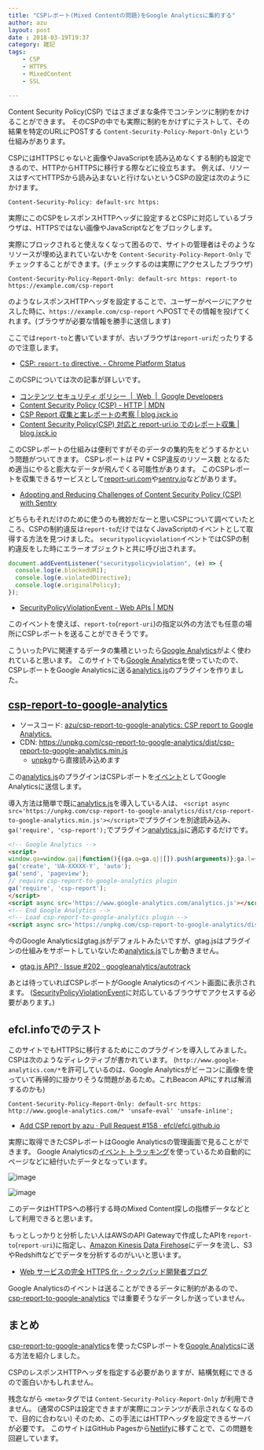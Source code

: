 ```yaml
---
title: "CSPレポート(Mixed Contentの問題)をGoogle Analyticsに集約する"
author: azu
layout: post
date : 2018-03-19T19:37
category: 雑記
tags:
    - CSP
    - HTTPS
    - MixedContent
    - SSL

---
```



Content Security Policy(CSP) ではさまざまな条件でコンテンツに制約をかけることができます。
そのCSPの中でも実際に制約をかけずにテストして、その結果を特定のURLにPOSTする `Content-Security-Policy-Report-Only` という仕組みがあります。

CSPにはHTTPSじゃないと画像やJavaScriptを読み込めなくする制約も設定できるので、HTTPからHTTPSに移行する際などに役立ちます。
例えば、リソースはすべてHTTPSから読み込まないと行けないというCSPの設定は次のようにかけます。

```
Content-Security-Policy: default-src https:
```

実際にこのCSPをレスポンスHTTPヘッダに設定するとCSPに対応しているブラウザは、HTTPSではない画像やJavaScriptなどをブロックします。

実際にブロックされると使えなくなって困るので、サイトの管理者はそのようなリソースが埋め込まれていないかを `Content-Security-Policy-Report-Only` でチェックすることができます。(チェックするのは実際にアクセスしたブラウザ)

```
Content-Security-Policy-Report-Only: default-src https: report-to https://example.com/csp-report
```

のようなレスポンスHTTPヘッダを設定することで、ユーザーがページにアクセスした時に、`https://example.com/csp-report` へPOSTでその情報を投げてくれます。(ブラウザが必要な情報を勝手に送信します)

ここでは`report-to`と書いていますが、古いブラウザは`report-uri`だったりするので注意します。

- [CSP: `report-to` directive. - Chrome Platform Status](https://www.chromestatus.com/feature/5826576096690176 "CSP: `report-to` directive. - Chrome Platform Status")

このCSPについては次の記事が詳しいです。

- [コンテンツ セキュリティ ポリシー  |  Web  |  Google Developers](https://developers.google.com/web/fundamentals/security/csp/?hl=ja)
- [Content Security Policy (CSP) - HTTP | MDN](https://developer.mozilla.org/ja/docs/Web/HTTP/CSP)
- [CSP Report 収集と実レポートの考察 | blog.jxck.io](https://blog.jxck.io/entries/2017-02-13/csp-report-case-study.html)
- [Content Security Policy(CSP) 対応と report-uri.io でのレポート収集 | blog.jxck.io](https://blog.jxck.io/entries/2016-03-30/content-security-policy.html)

このCSPレポートの仕組みは便利ですがそのデータの集約先をどうするかという問題がついてきます。
CSPレポートは PV * CSP違反のリソース数 となるため適当にやると膨大なデータが飛んでくる可能性があります。
このCSPレポートを収集できるサービスとして[report-uri.com](https://report-uri.com/ "report-uri.com")や[sentry.io](https://sentry.io/)などがあります。

- [Adopting and Reducing Challenges of Content Security Policy (CSP) with Sentry](https://medium.com/sourceclear/content-security-policy-with-sentry-efb04f336f59 "Adopting and Reducing Challenges of Content Security Policy (CSP) with Sentry")

どちらもそれだけのために使うのも微妙だなーと思いCSPについて調べていたところ、CSPの制約違反は`report-to`だけではなくJavaScriptのイベントとして取得する方法を見つけました。
`securitypolicyviolation`イベントではCSPの制約違反をした時にエラーオブジェクトと共に呼び出されます。

```js
document.addEventListener("securitypolicyviolation", (e) => {
  console.log(e.blockedURI);    
  console.log(e.violatedDirective);    
  console.log(e.originalPolicy);
});
```

- [SecurityPolicyViolationEvent - Web APIs | MDN](https://developer.mozilla.org/en-US/docs/Web/API/SecurityPolicyViolationEvent "SecurityPolicyViolationEvent - Web APIs | MDN")

このイベントを使えば、`report-to`(`report-uri`)の指定以外の方法でも任意の場所にCSPレポートを送ることができそうです。

こういったPVに関連するデータの集積といったら[Google Analytics](https://www.google.com/analytics/)がよく使われていると思います。
このサイトでも[Google Analytics](https://www.google.com/analytics/)を使っていたので、CSPレポートをGoogle Analyticsに送る[analytics.js](https://developers.google.com/analytics/devguides/collection/analyticsjs/ "analytics.js")のプラグインを作りました。

## [csp-report-to-google-analytics](https://github.com/azu/csp-report-to-google-analytics) 

- ソースコード: [azu/csp-report-to-google-analytics: CSP report to Google Analytics.](https://github.com/azu/csp-report-to-google-analytics "azu/csp-report-to-google-analytics: CSP report to Google Analytics.")
- CDN: <https://unpkg.com/csp-report-to-google-analytics/dist/csp-report-to-google-analytics.min.js>
  - [unpkg](https://unpkg.com/ "unpkg")から直接読み込めます

この[analytics.js](https://developers.google.com/analytics/devguides/collection/analyticsjs/ "analytics.js")のプラグインはCSPレポートを[イベント](https://developers.google.com/analytics/devguides/collection/analyticsjs/events?hl=ja "イベント トラッキング")としてGoogle Analyticsに送信します。

導入方法は簡単で既に[analytics.js](https://developers.google.com/analytics/devguides/collection/analyticsjs/ "analytics.js")を導入している人は、
`<script async src='https://unpkg.com/csp-report-to-google-analytics/dist/csp-report-to-google-analytics.min.js'></script>`でプラグインを別途読み込み、`ga('require', 'csp-report');`でプラグイン[analytics.js](https://developers.google.com/analytics/devguides/collection/analyticsjs/ "analytics.js")に適応するだけです。

```html
<!-- Google Analytics -->
<script>
window.ga=window.ga||function(){(ga.q=ga.q||[]).push(arguments)};ga.l=+new Date;
ga('create', 'UA-XXXXX-Y', 'auto');
ga('send', 'pageview');
// require csp-report-to-google-analytics plugin
ga('require', 'csp-report');
</script>
<script async src='https://www.google-analytics.com/analytics.js'></script>
<!-- End Google Analytics -->
<!-- Load csp-report-to-google-analytics plugin -->
<script async src='https://unpkg.com/csp-report-to-google-analytics/dist/csp-report-to-google-analytics.min.js'></script>
```

今のGoogle Analyticsはgtag.jsがデフォルトみたいですが、gtag.jsはプラグインの仕組みをサポートしていないため[analytics.js](https://developers.google.com/analytics/devguides/collection/analyticsjs/ "analytics.js")でしか動きません。

- [gtag.js API? · Issue #202 · googleanalytics/autotrack](https://github.com/googleanalytics/autotrack/issues/202 "gtag.js API? · Issue #202 · googleanalytics/autotrack")

あとは待っていればCSPレポートがGoogle Analyticsのイベント画面に表示されます。
([SecurityPolicyViolationEvent](https://developer.mozilla.org/en-US/docs/Web/API/SecurityPolicyViolationEvent "SecurityPolicyViolationEvent")に対応しているブラウザでアクセスする必要があります。)

## efcl.infoでのテスト

このサイトでもHTTPSに移行するためにこのプラグインを導入してみました。
CSPは次のようなディレクティブが書かれています。
(`http://www.google-analytics.com/*`を許可しているのは、Google Analyticsがビーコンに画像を使っていて再帰的に掛かりそうな問題があるため。これBeacon APIにすれば解消するのかも)

```
Content-Security-Policy-Report-Only: default-src https: http://www.google-analytics.com/* 'unsafe-eval' 'unsafe-inline';
```

- [Add CSP report by azu · Pull Request #158 · efcl/efcl.github.io](https://github.com/efcl/efcl.github.io/pull/158 "Add CSP report by azu · Pull Request #158 · efcl/efcl.github.io")

実際に取得できたCSPレポートはGoogle Analyticsの管理画面で見ることができます。
Google Analyticsの[イベント トラッキング](https://developers.google.com/analytics/devguides/collection/analyticsjs/events?hl=ja "イベント トラッキング")を使っているため自動的にページなどに紐付いたデータとなっています。

![image](https://monosnap.com/file/T6PG3DJYTrCCtkpaGf7iAIL2bknlPm.png)

![image](https://monosnap.com/file/nLN63lZGRFY5vyhJE5dZi7HHSFF33f.png)

このデータはHTTPSへの移行する時のMixed Content探しの指標データなどとして利用できると思います。

もっとしっかりと分析したい人はAWSのAPI Gatewayで作成したAPIを`report-to`(`report-uri`)に指定し、[Amazon Kinesis Data Firehose](https://aws.amazon.com/jp/kinesis/data-firehose/ "Amazon Kinesis Data Firehose")にデータを流し、S3やRedshiftなどでデータを分析するのがいいと思います。

- [Web サービスの完全 HTTPS 化 - クックパッド開発者ブログ](http://techlife.cookpad.com/entry/2017/04/19/190901 "Web サービスの完全 HTTPS 化 - クックパッド開発者ブログ")

Google Analyticsのイベントは送ることができるデータに制約があるので、[csp-report-to-google-analytics](https://github.com/azu/csp-report-to-google-analytics) では重要そうなデータしか送っていません。

## まとめ

[csp-report-to-google-analytics](https://github.com/azu/csp-report-to-google-analytics)を使ったCSPレポートを[Google Analytics](https://www.google.com/analytics/)に送る方法を紹介しました。

CSPのレスポンスHTTPヘッダを指定する必要がありますが、結構気軽にできるので面白いかもしれません。

残念ながら `<meta>`タグでは `Content-Security-Policy-Report-Only` が利用できません。
(通常のCSPは設定できますが実際にコンテンツが表示されなくなるので、目的に合わない)
そのため、この手法にはHTTPヘッダを設定できるサーバが必要です。
このサイトはGitHub Pagesから[Netlify](https://www.netlify.com/)に移すことで、この問題を回避しています。

